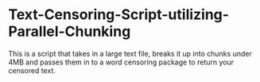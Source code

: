 # Text-Censoring-Script-utilizing-Parallel-Chunking
This is a script that takes in a large text file, breaks it up into chunks under 4MB and passes them in to a word censoring package to return your censored text.
